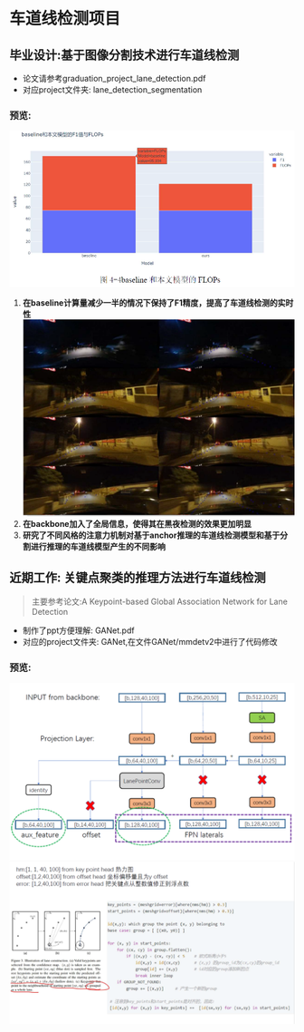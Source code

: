 # 车道线检测项目
## 毕业设计:基于图像分割技术进行车道线检测
- 论文请参考graduation_project_lane_detection.pdf
- 对应project文件夹: lane_detection_segmentation  
### 预览: 
![pic1](imgs/1.PNG)
1. **在baseline计算量减少一半的情况下保持了F1精度，提高了车道线检测的实时性**
![night_detection](imgs/2.PNG)
2. **在backbone加入了全局信息，使得其在黑夜检测的效果更加明显**  
3. **研究了不同风格的注意力机制对基于anchor推理的车道线检测模型和基于分割进行推理的车道线模型产生的不同影响**

## 近期工作: 关键点聚类的推理方法进行车道线检测
> 主要参考论文:A Keypoint-based Global Association Network for Lane Detection  

- 制作了ppt方便理解: GANet.pdf
- 对应的project文件夹: GANet,在文件GANet/mmdetv2中进行了代码修改  
### 预览:
![network](imgs/4.PNG)  
![inference](imgs/5.PNG)